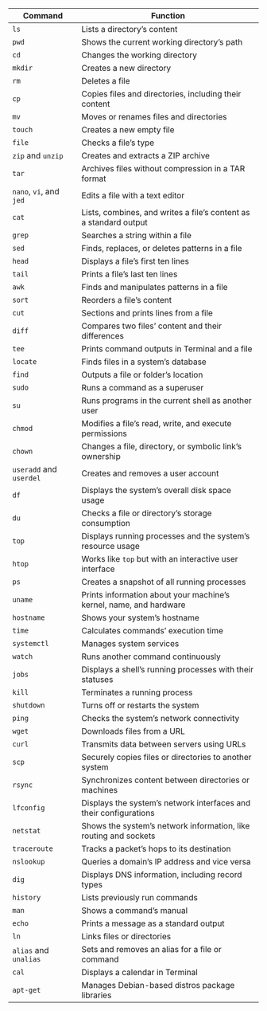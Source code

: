 | Command           | Function                                              |
|-------------------|-------------------------------------------------------|
| `ls`              | Lists a directory’s content                           |
| `pwd`             | Shows the current working directory’s path            |
| `cd`              | Changes the working directory                         |
| `mkdir`           | Creates a new directory                                |
| `rm`              | Deletes a file                                        |
| `cp`              | Copies files and directories, including their content |
| `mv`              | Moves or renames files and directories                |
| `touch`           | Creates a new empty file                              |
| `file`            | Checks a file’s type                                   |
| `zip` and `unzip` | Creates and extracts a ZIP archive                    |
| `tar`             | Archives files without compression in a TAR format    |
| `nano`, `vi`, and `jed` | Edits a file with a text editor                |
| `cat`             | Lists, combines, and writes a file’s content as a standard output |
| `grep`            | Searches a string within a file                       |
| `sed`             | Finds, replaces, or deletes patterns in a file         |
| `head`            | Displays a file’s first ten lines                      |
| `tail`            | Prints a file’s last ten lines                         |
| `awk`             | Finds and manipulates patterns in a file               |
| `sort`            | Reorders a file’s content                              |
| `cut`             | Sections and prints lines from a file                  |
| `diff`            | Compares two files’ content and their differences      |
| `tee`             | Prints command outputs in Terminal and a file          |
| `locate`          | Finds files in a system’s database                     |
| `find`            | Outputs a file or folder’s location                    |
| `sudo`            | Runs a command as a superuser                          |
| `su`              | Runs programs in the current shell as another user     |
| `chmod`           | Modifies a file’s read, write, and execute permissions |
| `chown`           | Changes a file, directory, or symbolic link’s ownership |
| `useradd` and `userdel` | Creates and removes a user account             |
| `df`              | Displays the system’s overall disk space usage          |
| `du`              | Checks a file or directory’s storage consumption       |
| `top`             | Displays running processes and the system’s resource usage |
| `htop`            | Works like `top` but with an interactive user interface |
| `ps`              | Creates a snapshot of all running processes            |
| `uname`           | Prints information about your machine’s kernel, name, and hardware |
| `hostname`        | Shows your system’s hostname                           |
| `time`            | Calculates commands’ execution time                    |
| `systemctl`       | Manages system services                                 |
| `watch`           | Runs another command continuously                      |
| `jobs`            | Displays a shell’s running processes with their statuses |
| `kill`            | Terminates a running process                            |
| `shutdown`        | Turns off or restarts the system                        |
| `ping`            | Checks the system’s network connectivity                |
| `wget`            | Downloads files from a URL                             |
| `curl`            | Transmits data between servers using URLs               |
| `scp`             | Securely copies files or directories to another system |
| `rsync`           | Synchronizes content between directories or machines    |
| `lfconfig`        | Displays the system’s network interfaces and their configurations |
| `netstat`         | Shows the system’s network information, like routing and sockets |
| `traceroute`      | Tracks a packet’s hops to its destination                |
| `nslookup`        | Queries a domain’s IP address and vice versa            |
| `dig`             | Displays DNS information, including record types         |
| `history`         | Lists previously run commands                           |
| `man`             | Shows a command’s manual                                |
| `echo`            | Prints a message as a standard output                   |
| `ln`              | Links files or directories                              |
| `alias` and `unalias` | Sets and removes an alias for a file or command   |
| `cal`             | Displays a calendar in Terminal                         |
| `apt-get`         | Manages Debian-based distros package libraries          |

